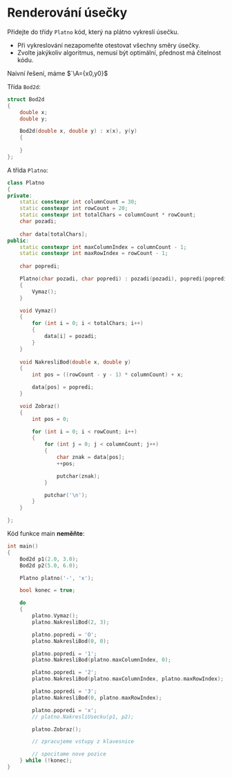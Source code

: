 # Renderování úsečky

Přidejte do třídy `Platno` kód, který na plátno vykreslí úsečku. 

- Při vykreslování nezapomeňte otestovat všechny směry úsečky.
- Zvolte jakýkoliv algoritmus, nemusí být optimální, přednost má čitelnost kódu.

Naivní řešení, máme $`\A={x0,y0}$

Třída `Bod2d`:

```cpp
struct Bod2d
{
	double x;
	double y;

	Bod2d(double x, double y) : x(x), y(y)
	{
	
	}
};
```

A třída `Platno`:

```cpp
class Platno
{
private:
	static constexpr int columnCount = 30;
	static constexpr int rowCount = 20;
	static constexpr int totalChars = columnCount * rowCount;
	char pozadi;
	
	char data[totalChars];
public:
	static constexpr int maxColumnIndex = columnCount - 1;
	static constexpr int maxRowIndex = rowCount - 1;
	
	char popredi;

	Platno(char pozadi, char popredi) : pozadi(pozadi), popredi(popredi), data{ 0 }
	{
		Vymaz();
	}

	void Vymaz()
	{
		for (int i = 0; i < totalChars; i++)
		{
			data[i] = pozadi;
		}
	}
	
	void NakresliBod(double x, double y)
	{
		int pos = ((rowCount - y - 1) * columnCount) + x;

		data[pos] = popredi;
	}

	void Zobraz()
	{
		int pos = 0;

		for (int i = 0; i < rowCount; i++)
		{
			for (int j = 0; j < columnCount; j++)
			{
				char znak = data[pos];
				++pos;

				putchar(znak);
			}

			putchar('\n');
		}
	}

};
```

Kód funkce main **neměňte**:

```cpp
int main()
{
	Bod2d p1(2.0, 3.0);
	Bod2d p2(5.0, 6.0);

	Platno platno('-', 'x');

	bool konec = true;

	do
	{
		platno.Vymaz();
		platno.NakresliBod(2, 3);

		platno.popredi = 'O';
		platno.NakresliBod(0, 0);

		platno.popredi = '1';
		platno.NakresliBod(platno.maxColumnIndex, 0);

		platno.popredi = '2';
		platno.NakresliBod(platno.maxColumnIndex, platno.maxRowIndex);

		platno.popredi = '3';
		platno.NakresliBod(0, platno.maxRowIndex);

		platno.popredi = 'x';
		// platno.NakresliUsecku(p1, p2);

		platno.Zobraz();

		// zpracujeme vstupy z klavesnice

		// spocitame nove pozice
	} while (!konec);
}
```
